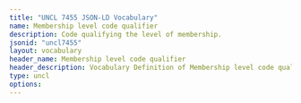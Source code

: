 ```yaml
---
title: "UNCL 7455 JSON-LD Vocabulary"
name: Membership level code qualifier
description: Code qualifying the level of membership.
jsonid: "uncl7455"
layout: vocabulary
header_name: Membership level code qualifier
header_description: Vocabulary Definition of Membership level code qualifier semantics in HTML format. JSON-LD format is available at [uncl7455.jsonld](/vocabulary/uncl7455.jsonld)
type: uncl
options:
---
```

